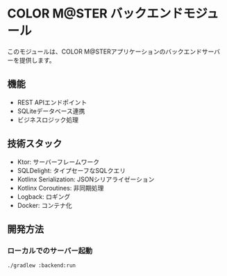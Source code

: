 # COLOR M@STER バックエンドモジュール

このモジュールは、COLOR M@STERアプリケーションのバックエンドサーバーを提供します。

## 機能

- REST APIエンドポイント
- SQLiteデータベース連携
- ビジネスロジック処理

## 技術スタック

- Ktor: サーバーフレームワーク
- SQLDelight: タイプセーフなSQLクエリ
- Kotlinx Serialization: JSONシリアライゼーション
- Kotlinx Coroutines: 非同期処理
- Logback: ロギング
- Docker: コンテナ化

## 開発方法

### ローカルでのサーバー起動

```bash
./gradlew :backend:run
